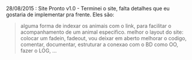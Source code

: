 28/08/2015 : Site Pronto v1.0 -
Terminei o site, falta detalhes que eu gostaria de implementar pra frente.
Eles são:
>alguma forma de indexar os animais com o link, para facilitar o acompanhamento 
de um animal especifico.
>melhor o layout do site: colocar um fadein, fadeout, vou deixar em aberto
>melhorar o codigo, comentar, documentar, estruturar a conexao com o BD como OO, fazer o LOG, ...
